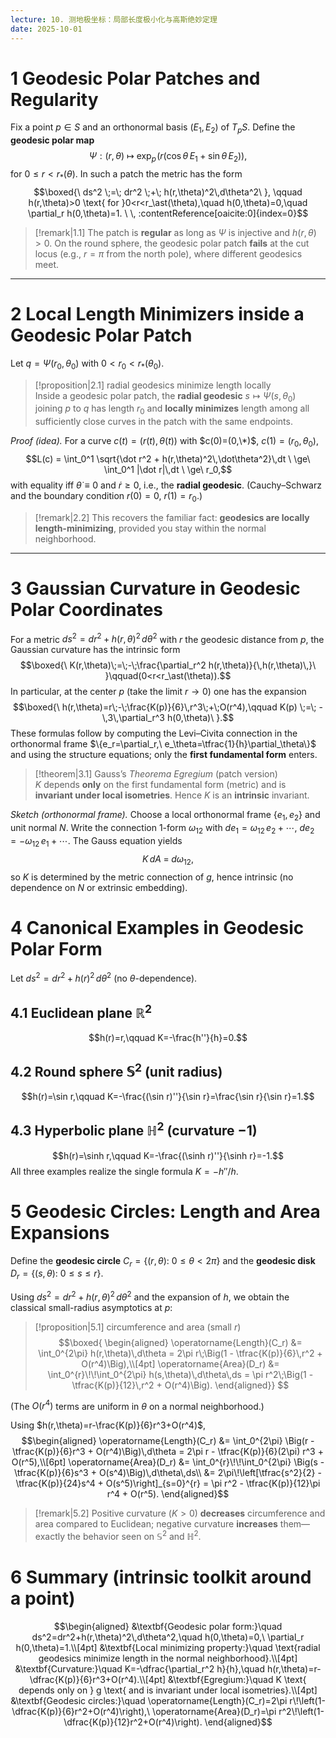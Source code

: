 ```yaml
---
lecture: 10. 测地极坐标：局部长度极小化与高斯绝妙定理
date: 2025-10-01
---
```

# 1 Geodesic Polar Patches and Regularity

Fix a point $p\in S$ and an orthonormal basis $(E_1,E_2)$ of $T_pS$. Define the **geodesic polar map**
$$\Psi:(r,\theta)\ \longmapsto\ \exp_p\!\big(r(\cos\theta\,E_1+\sin\theta\,E_2)\big),$$
for $0\le r<r_\ast(\theta)$. In such a patch the metric has the form
$$\boxed{\ ds^2 \;=\; dr^2 \;+\; h(r,\theta)^2\,d\theta^2\ },
\qquad h(r,\theta)>0 \text{ for }0<r<r_\ast(\theta),\quad h(0,\theta)=0,\quad \partial_r h(0,\theta)=1. \ \, :contentReference[oaicite:0]{index=0}$$

> [!remark|1.1]
> The patch is **regular** as long as $\Psi$ is injective and $h(r,\theta)>0$. On the round sphere, the geodesic polar patch **fails** at the cut locus (e.g., $r=\pi$ from the north pole), where different geodesics meet. 

---

# 2 Local Length Minimizers inside a Geodesic Polar Patch

Let $q=\Psi(r_0,\theta_0)$ with $0<r_0<r_\ast(\theta_0)$.

> [!proposition|2.1] radial geodesics minimize length locally  
> Inside a geodesic polar patch, the **radial geodesic** $s\mapsto \Psi(s,\theta_0)$ joining $p$ to $q$ has length $r_0$ and **locally minimizes** length among all sufficiently close curves in the patch with the same endpoints.

*Proof (idea).* For a curve $c(t)=(r(t),\theta(t))$ with $c(0)=(0,\*)$, $c(1)=(r_0,\theta_0)$,
$$L(c)
= \int_0^1 \sqrt{\dot r^2 + h(r,\theta)^2\,\dot\theta^2}\,dt
\ \ge\ \int_0^1 |\dot r|\,dt
\ \ge\ r_0,$$
with equality iff $\dot\theta\equiv 0$ and $\dot r\ge 0$, i.e., the **radial geodesic**. (Cauchy–Schwarz and the boundary condition $r(0)=0,\ r(1)=r_0$.)

> [!remark|2.2]
> This recovers the familiar fact: **geodesics are locally length-minimizing**, provided you stay within the normal neighborhood.

---

# 3 Gaussian Curvature in Geodesic Polar Coordinates

For a metric $ds^2=dr^2+h(r,\theta)^2\,d\theta^2$ with $r$ the geodesic distance from $p$, the Gaussian curvature has the intrinsic form
$$\boxed{\ K(r,\theta)\;=\;-\;\frac{\partial_r^2 h(r,\theta)}{\,h(r,\theta)\,}\ }\qquad(0<r<r_\ast(\theta)).$$
In particular, at the center $p$ (take the limit $r\to 0$) one has the expansion
$$\boxed{\ h(r,\theta)=r\;-\;\frac{K(p)}{6}\,r^3\;+\;O(r^4),\qquad
K(p) \;=\; -\,3\,\partial_r^3 h(0,\theta)\ }.$$
These formulas follow by computing the Levi–Civita connection in the orthonormal frame
$\{e_r=\partial_r,\ e_\theta=\tfrac{1}{h}\partial_\theta\}$ and using the structure equations; only the **first fundamental form** enters. 

> [!theorem|3.1] Gauss’s *Theorema Egregium* (patch version)  
> $K$ depends **only** on the first fundamental form (metric) and is **invariant under local isometries**. Hence $K$ is an **intrinsic** invariant. 

*Sketch (orthonormal frame).* Choose a local orthonormal frame $\{e_1,e_2\}$ and unit normal $N$.
Write the connection 1-form $\omega_{12}$ with $de_1=\omega_{12}\,e_2+\cdots$, $de_2=-\omega_{12}\,e_1+\cdots$. The Gauss equation yields
$$K\,dA \;=\; d\omega_{12},$$
so $K$ is determined by the metric connection of $g$, hence intrinsic (no dependence on $N$ or extrinsic embedding).

# 4 Canonical Examples in Geodesic Polar Form

Let $ds^2=dr^2 + h(r)^2\,d\theta^2$ (no $\theta$-dependence).

## 4.1 Euclidean plane $\mathbb{R}^2$
$$h(r)=r,\qquad K=-\frac{h''}{h}=0.$$

## 4.2 Round sphere $\mathbb{S}^2$ (unit radius)
$$h(r)=\sin r,\qquad K=-\frac{(\sin r)''}{\sin r}=\frac{\sin r}{\sin r}=1.$$

## 4.3 Hyperbolic plane $\mathbb{H}^2$ (curvature $-1$)
$$h(r)=\sinh r,\qquad K=-\frac{(\sinh r)''}{\sinh r}=-1.$$
All three examples realize the single formula $K=-h''/h$. 
# 5 Geodesic Circles: Length and Area Expansions

Define the **geodesic circle** $C_r=\{(r,\theta):\ 0\le\theta<2\pi\}$ and the **geodesic disk** $D_r=\{(s,\theta):\ 0\le s\le r\}$.

Using $ds^2=dr^2+h(r,\theta)^2\,d\theta^2$ and the expansion of $h$, we obtain the classical small-radius asymptotics at $p$:

> [!proposition|5.1] circumference and area (small $r$)
> $$\boxed{
> \begin{aligned}
> \operatorname{Length}(C_r)
> &= \int_0^{2\pi} h(r,\theta)\,d\theta
> = 2\pi r\;\Big(1 - \tfrac{K(p)}{6}\,r^2 + O(r^4)\Big),\\[4pt]
> \operatorname{Area}(D_r)
> &= \int_0^{r}\!\!\int_0^{2\pi} h(s,\theta)\,d\theta\,ds
> = \pi r^2\;\Big(1 - \tfrac{K(p)}{12}\,r^2 + O(r^4)\Big).
> \end{aligned}}
>$$

 (The $O(r^4)$ terms are uniform in $\theta$ on a normal neighborhood.) 

Using $h(r,\theta)=r-\frac{K(p)}{6}r^3+O(r^4)$,
$$\begin{aligned}
\operatorname{Length}(C_r)
&= \int_0^{2\pi} \Big(r - \tfrac{K(p)}{6}r^3 + O(r^4)\Big)\,d\theta
= 2\pi r - \tfrac{K(p)}{6}(2\pi) r^3 + O(r^5),\\[6pt]
\operatorname{Area}(D_r)
&= \int_0^{r}\!\!\int_0^{2\pi} \Big(s - \tfrac{K(p)}{6}s^3 + O(s^4)\Big)\,d\theta\,ds\\
&= 2\pi\!\left[\tfrac{s^2}{2} - \tfrac{K(p)}{24}s^4 + O(s^5)\right]_{s=0}^{r}
= \pi r^2 - \tfrac{K(p)}{12}\pi r^4 + O(r^5).
\end{aligned}$$

> [!remark|5.2]
> Positive curvature ($K>0$) **decreases** circumference and area compared to Euclidean; negative curvature **increases** them—exactly the behavior seen on $\mathbb{S}^2$ and $\mathbb{H}^2$. 

# 6 Summary (intrinsic toolkit around a point)

$$\begin{aligned}
&\textbf{Geodesic polar form:}\quad ds^2=dr^2+h(r,\theta)^2\,d\theta^2,\quad h(0,\theta)=0,\ \partial_r h(0,\theta)=1.\\[4pt]
&\textbf{Local minimizing property:}\quad \text{radial geodesics minimize length in the normal neighborhood}.\\[4pt]
&\textbf{Curvature:}\quad K=-\dfrac{\partial_r^2 h}{h},\quad 
h(r,\theta)=r-\dfrac{K(p)}{6}r^3+O(r^4).\\[4pt]
&\textbf{Egregium:}\quad K \text{ depends only on } g \text{ and is invariant under local isometries}.\\[4pt]
&\textbf{Geodesic circles:}\quad 
\operatorname{Length}(C_r)=2\pi r\!\left(1-\dfrac{K(p)}{6}r^2+O(r^4)\right),\ 
\operatorname{Area}(D_r)=\pi r^2\!\left(1-\dfrac{K(p)}{12}r^2+O(r^4)\right).
\end{aligned}$$
